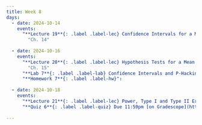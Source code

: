 ```yaml
---
title: Week 8
days:
  - date: 2024-10-14
    events:
      "**Lecture 19**{: .label .label-lec} Confidence Intervals for a Mean with Known Standard Deviation ":
        "Ch. 14"
        
  - date: 2024-10-16
    events:
      "**Lecture 20**{: .label .label-lec} Hypothesis Tests for a Mean with Known Standard Deviation ": 
        "Ch. 15"
      "**Lab 7**{: .label .label-lab} Confidence Intervals and P-Hacking (Due Oct 18th)":
      "**Homework 7**{: .label .label-hw}":
      
  - date: 2024-10-18
    events:
      "**Lecture 21**{: .label .label-lec} Power, Type I and Type II Error, Sample Size ":
      "**Quiz 6**{: .label .label-quiz} Due 11:59pm [on Gradescope](https://www.gradescope.com/courses/833518)":
      
---
```

